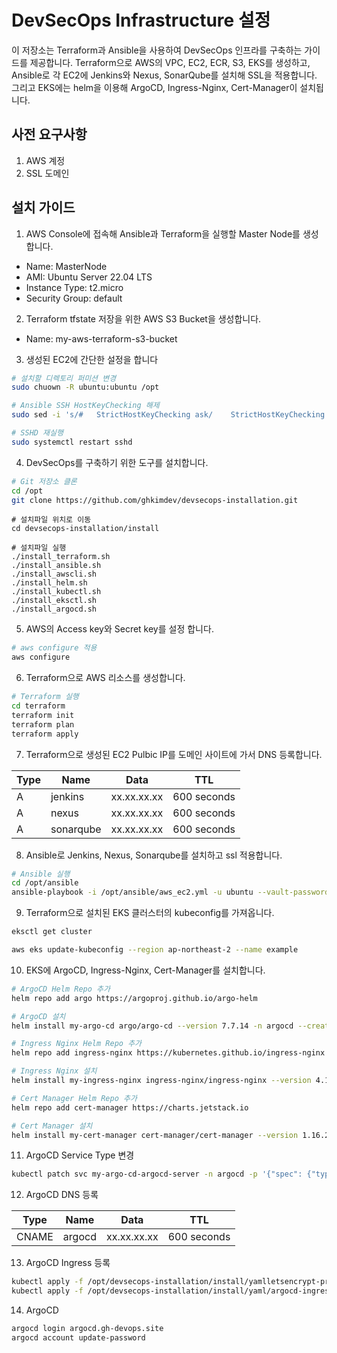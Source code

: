 
# DevSecOps Infrastructure 설정

이 저장소는 Terraform과 Ansible을 사용하여 DevSecOps 인프라를 구축하는 가이드를 제공합니다. Terraform으로 AWS의 VPC, EC2, ECR, S3, EKS를 생성하고, Ansible로 각 EC2에 Jenkins와 Nexus, SonarQube를 설치해 SSL을 적용합니다. 그리고 EKS에는 helm을 이용해 ArgoCD, Ingress-Nginx, Cert-Manager이 설치됩니다.


## 사전 요구사항
1. AWS 계정
2. SSL 도메인


## 설치 가이드
1. AWS Console에 접속해 Ansible과 Terraform을 실행할 Master Node를 생성합니다.
- Name: MasterNode
- AMI: Ubuntu Server 22.04 LTS
- Instance Type: t2.micro
- Security Group: default

2. Terraform tfstate 저장을 위한 AWS S3 Bucket을 생성합니다.
- Name: my-aws-terraform-s3-bucket

3. 생성된 EC2에 간단한 설정을 합니다
```bash
# 설치할 디렉토리 퍼미션 변경
sudo chuown -R ubuntu:ubuntu /opt

# Ansible SSH HostKeyChecking 해제
sudo sed -i 's/#   StrictHostKeyChecking ask/    StrictHostKeyChecking no/g' /etc/ssh/ssh_config

# SSHD 재실행
sudo systemctl restart sshd
```

4. DevSecOps를 구축하기 위한 도구를 설치합니다.

```bash
# Git 저장소 클론
cd /opt
git clone https://github.com/ghkimdev/devsecops-installation.git
```

```
# 설치파일 위치로 이동
cd devsecops-installation/install
```
```
# 설치파일 실행
./install_terraform.sh
./install_ansible.sh
./install_awscli.sh
./install_helm.sh
./install_kubectl.sh
./install_eksctl.sh
./install_argocd.sh
```

5. AWS의 Access key와 Secret key를 설정 합니다.
```bash
# aws configure 적용
aws configure 
```

6. Terraform으로 AWS 리소스를 생성합니다.
```bash
# Terraform 실행 
cd terraform
terraform init
terraform plan
terraform apply
```

7. Terraform으로 생성된 EC2 Pulbic IP를 도메인 사이트에 가서 DNS 등록합니다.

|Type|Name|Data|TTL|
| --- | --- | --- | --- | 
| A | jenkins | xx.xx.xx.xx | 600 seconds |
| A | nexus | xx.xx.xx.xx | 600 seconds |
| A | sonarqube | xx.xx.xx.xx | 600 seconds |

8. Ansible로 Jenkins, Nexus, Sonarqube를 설치하고 ssl 적용합니다.
```bash
# Ansible 실행 
cd /opt/ansible
ansible-playbook -i /opt/ansible/aws_ec2.yml -u ubuntu --vault-password-file /opt/ansible/ansible_vault_password playbook/master-playbook.yml 
```

9. Terraform으로 설치된 EKS 클러스터의 kubeconfig를 가져옵니다.
```bash
eksctl get cluster

aws eks update-kubeconfig --region ap-northeast-2 --name example
```
10. EKS에 ArgoCD, Ingress-Nginx, Cert-Manager를 설치합니다.
```bash
# ArgoCD Helm Repo 추가
helm repo add argo https://argoproj.github.io/argo-helm

# ArgoCD 설치
helm install my-argo-cd argo/argo-cd --version 7.7.14 -n argocd --create-namespace

# Ingress Nginx Helm Repo 추가
helm repo add ingress-nginx https://kubernetes.github.io/ingress-nginx

# Ingress Nginx 설치
helm install my-ingress-nginx ingress-nginx/ingress-nginx --version 4.12.0 -n ingress-nginx --create-namespace

# Cert Manager Helm Repo 추가
helm repo add cert-manager https://charts.jetstack.io

# Cert Manager 설치
helm install my-cert-manager cert-manager/cert-manager --version 1.16.2 -n cert-manager --create-namespace --set installCRDs=true
```

11. ArgoCD Service Type 변경
```bash
kubectl patch svc my-argo-cd-argocd-server -n argocd -p '{"spec": {"type": "LoadBalancer"}}' 
```

12. ArgoCD DNS 등록

|Type|Name|Data|TTL|
| --- | --- | --- | --- | 
| CNAME | argocd | xx.xx.xx.xx | 600 seconds |

13. ArgoCD Ingress 등록
```bash
kubectl apply -f /opt/devsecops-installation/install/yamlletsencrypt-prod.yaml
kubectl apply -f /opt/devsecops-installation/install/yaml/argocd-ingress.yaml
```
14. ArgoCD
```bash
argocd login argocd.gh-devops.site
argocd account update-password
```

